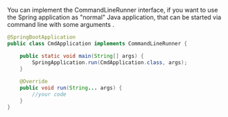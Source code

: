 You can implement the CommandLineRunner interface, if you want to use the Spring application as "normal" Java application, that can be started via command line with some arguments .

```java
@SpringBootApplication
public class CmdApplication implements CommandLineRunner {

	public static void main(String[] args) {
		SpringApplication.run(CmdApplication.class, args);
	}
	
	@Override
	public void run(String... args) {
		//your code
	}
}
```